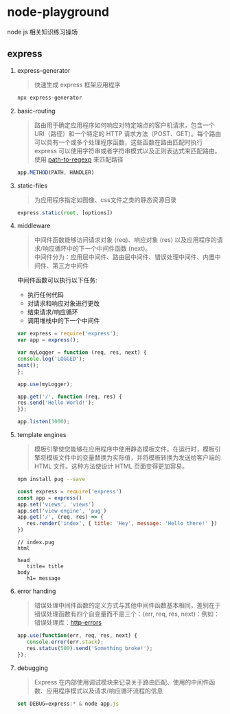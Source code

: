 # node-playground

node js 相关知识练习操场

## express

1. express-generator
   > 快速生成 express 框架应用程序

   ```bash
   npx express-generator
   ```

2. basic-routing

   > 路由用于确定应用程序如何响应对特定端点的客户机请求，包含一个 URI（路径）和一个特定的 HTTP 请求方法（POST、GET）。每个路由可以具有一个或多个处理程序函数，这些函数在路由匹配时执行<br />
   > express 可以使用字符串或者字符串模式以及正则表达式来匹配路由。使用 [path-to-regexp](https://www.npmjs.com/package/path-to-regexp) 来匹配路径

   ```js
   app.METHOD(PATH, HANDLER)
   ```

3. static-files
   > 为应用程序指定如图像、css文件之类的静态资源目录

   ```js
   express.static(root, [options])
   ```

4. middleware
   > 中间件函数能够访问请求对象 (req)、响应对象 (res) 以及应用程序的请求/响应循环中的下一个中间件函数 (next)。<br />
   > 中间件分为：应用层中间件、路由层中间件、错误处理中间件、内置中间件、第三方中间件

   中间件函数可以执行以下任务:
   - 执行任何代码
   - 对请求和响应对象进行更改
   - 结束请求/响应循环
   - 调用堆栈中的下一个中间件

    ```js
   var express = require('express');
   var app = express();

   var myLogger = function (req, res, next) {
   console.log('LOGGED');
   next();
   };

   app.use(myLogger);

   app.get('/', function (req, res) {
   res.send('Hello World!');
   });

   app.listen(3000);
    ```

5. template engines
    > 模板引擎使您能够在应用程序中使用静态模板文件。在运行时，模板引擎将模板文件中的变量替换为实际值，并将模板转换为发送给客户端的 HTML 文件。这种方法使设计 HTML 页面变得更加容易。

   ```bash
   npm install pug --save
   ```

   ```js
   const express = require('express')
   const app = express()
   app.set('views', 'views')
   app.set('view engine', 'pug')
   app.get('/', (req, res) => {
      res.render('index', { title: 'Hey', message: 'Hello there!' })
   })
   ```

   ```pug
   // index.pug
   html

   head
      title= title
   body
      h1= message
   ```

6. error handing
   > 错误处理中间件函数的定义方式与其他中间件函数基本相同，差别在于错误处理函数有四个自变量而不是三个：(err, req, res, next)：例如：<br />
   > 错误处理库：[http-errors](https://www.npmjs.com/package/http-errors)

   ```js
   app.use(function(err, req, res, next) {
      console.error(err.stack);
      res.status(500).send('Something broke!');
   });

   ```

7. debugging
    > Express 在内部使用调试模块来记录关于路由匹配、使用的中间件函数、应用程序模式以及请求/响应循环流程的信息

   ```js
   set DEBUG=express:* & node app.js
   ```
